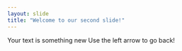 ```yaml
---
layout: slide
title: "Welcome to our second slide!"
---
```


Your text is something new
Use the left arrow to go back!
